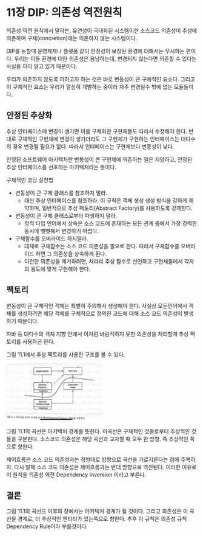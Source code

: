 # 11장 DIP: 의존성 역전원칙
의존성 역전 원칙에서 말하는, 유연성이 극대화된 시스템이란 소스코드 의존성이 추상에 의존하며 구체(concretion)에는 의존하지 않는 시스템이다.

DIP를 논할때 운영체제나 플랫폼 같이 안정성이 보장된 환경에 대해서는 무시하는 편이다.
우리는 이들 환경에 대한 의존성은 용납하는데, 변경되지 않는다면 의존할 수 있다는 사실을 이미 알고 있기 때문이다.

우리가 의존하지 않도록 피하고자 하는 것은 바로 변동성이 큰 구체적인 요소다.
그리고 이 구체적인 요소는 우리가 열심히 개발하는 중이라 자주 변경될수 밖에 없는 모듈들이다.

## 안정된 추상화
추상 인터페이스에 변경이 생기면 이를 구체화한 구현체들도 따라서 수정해야 한다.
반대로 구체적인 구현체에 변경이 생기더라도 그 구현체가 구현하는 인터페이스는 대다수의 경우 변경될 필요가 없다.
따라서 인터페이스는 구현체보다 변동성이 낮다.

안정된 소프트웨어 아키텍처란 변동성이 큰 구현체에 의존하는 일은 지양하고, 안정된 추상 인터페이스를 선호하는 아키텍처라는 뜻이다.

구체적인 코딩 실천법
+ 변동성이 큰 구체 클래스를 참조하지 말라.
  + 대신 추상 인터페이스를 참조하라. 이 규칙은 객체 생성 생성 방식을 강하게 제약하며, 일반적으로 추상 팩토리(Abstract Factory)를 사용하도록 강제한다.
+ 변동성이 큰 구체 클래스로부터 파생하지 말라.
  + 정적 타입 언어에서 상속은 소스 코드에 존재하는 모든 관계 중에서 가장 강력한 동시에 뻣뻣해서 변경하기 어렵다.
+ 구체함수를 오버라이드 하지말라.
  + 대체로 구체함수는 소스 코드 의존성을 필요로 한다. 따라서 구체함수를 오버라이드 하면 그 의존성을 상속하게 된다.
  + 이런한 의존성을 제거하려면, 차라리 추상 함수로 선언하고 구현체들에서 각자의 용도에 맞게 구현해야 한다.
 
## 팩토리
변동성이 큰 구체적인 객체는 특별히 주의해서 생성해야 한다.
사실상 모든언어에서 객체를 생성하려면 해당 객체를 구체적으로 정의한 코드에 대해 소스 코드 의존성이 발생하기 때문이다.

자바 등 대다수의 객체 지향 언에서 이처럼 바람직하지 못한 의존성을 처리할때 추상 팩토리를 사용하곤 한다.

그림 11.1에서 추상 팩토리를 사용한 구조를 볼 수 있다.

<img src="images/IMG_0005.jpg" width="50%">

그림 11.1의 곡선은 아키텍처 경계를 뜻한다.
이곡선은 구체적인 것들로부터 추상적인 것들을 구분한다.
소스코드 의존성은 해당 곡선과 교차할 때 모두 한 방향. 즉 추상적인 쪽으로 향한다.

제어흐름은 소스 코드 의존성과는 정방대로 방향으로 곡선을 가로지른다는 점에 주목하자.
다시 말해 소스 코드 의존성은 제어흐름과는 반대 방향으로 역전된다.
이러한 이유로 이 원칙을 의존성 역전 Dependency Inversion 이라고 부른다.

## 결론
그림 11.1의 곡선으 이후의 장에서는 아키텍처 경계가 될 것이다.
그리고 의존성은 이 곡선을 경계로, 더 추상적인 엔티티가 있는쪽으로 향한다.
추후 이 규칙은 의존성 규칙 Dependency Rule이라 부를것이다.
